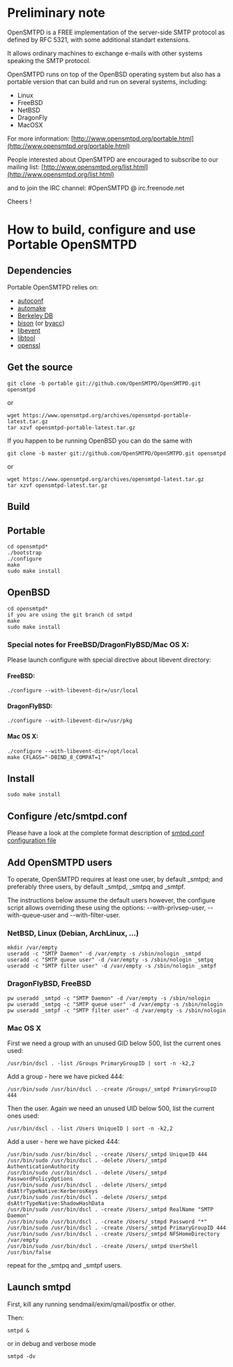 Preliminary note
================

OpenSMTPD is a FREE implementation of the server-side SMTP protocol as defined
by RFC 5321, with some additional standart extensions.

It allows ordinary machines to exchange e-mails with other systems speaking
the SMTP protocol.

OpenSMTPD runs on top of the OpenBSD operating system but also has a portable
version that can build and run on several systems, including:

* Linux
* FreeBSD
* NetBSD
* DragonFly
* MacOSX

For more information: [http://www.opensmtpd.org/portable.html](http://www.opensmtpd.org/portable.html)

People interested about OpenSMTPD are encouraged to subscribe to our mailing
list: [http://www.opensmtpd.org/list.html](http://www.opensmtpd.org/list.html)

and to join the IRC channel: #OpenSMTPD @ irc.freenode.net

Cheers !


How to build, configure and use Portable OpenSMTPD
==================================================

Dependencies
------------

Portable OpenSMTPD relies on:
* [autoconf](http://www.gnu.org/software/autoconf/)
* [automake](http://www.gnu.org/software/automake/)
* [Berkeley DB](http://www.oracle.com/technetwork/products/berkeleydb/overview/index.html)
* [bison](http://www.gnu.org/software/bison/) (or [byacc](http://invisible-island.net/byacc/byacc.html))
* [libevent](http://libevent.org/)
* [libtool](http://www.gnu.org/software/libtool/)
* [openssl](http://www.openssl.org/)


Get the source
--------------

    git clone -b portable git://github.com/OpenSMTPD/OpenSMTPD.git opensmtpd

or

    wget https://www.opensmtpd.org/archives/opensmtpd-portable-latest.tar.gz
    tar xzvf opensmtpd-portable-latest.tar.gz

If you happen to be running OpenBSD you can do the same with

    git clone -b master git://github.com/OpenSMTPD/OpenSMTPD.git opensmtpd
or

    wget https://www.opensmtpd.org/archives/opensmtpd-latest.tar.gz
    tar xzvf opensmtpd-latest.tar.gz	

Build
-----

Portable
---

    cd opensmtpd*
    ./bootstrap  
    ./configure  
    make  
    sudo make install

OpenBSD
---

    cd opensmtpd*
    if you are using the git branch cd smtpd
    make
    sudo make install

### Special notes for FreeBSD/DragonFlyBSD/Mac OS X:

Please launch configure with special directive about libevent directory:

#### FreeBSD:

    ./configure --with-libevent-dir=/usr/local

#### DragonFlyBSD:

    ./configure --with-libevent-dir=/usr/pkg

#### Mac OS X:

    ./configure --with-libevent-dir=/opt/local
    make CFLAGS="-DBIND_8_COMPAT=1"


Install
-------

    sudo make install    


Configure /etc/smtpd.conf
-------------------------

Please have a look at the complete format description of [smtpd.conf configuration file](http://opensmtpd.org/smtpd.conf.5.html)


Add OpenSMTPD users
-------------------

To operate, OpenSMTPD requires at least one user, by default _smtpd; and
preferably three users, by default _smtpd, _smtpq and _smtpf.

The instructions below assume the default users however, the configure
script allows overriding these using the options:
--with-privsep-user, --with-queue-user and --with-filter-user.


### NetBSD, Linux (Debian, ArchLinux, ...)

    mkdir /var/empty  
    useradd -c "SMTP Daemon" -d /var/empty -s /sbin/nologin _smtpd
    useradd -c "SMTP queue user" -d /var/empty -s /sbin/nologin _smtpq
    useradd -c "SMTP filter user" -d /var/empty -s /sbin/nologin _smtpf

### DragonFlyBSD, FreeBSD

    pw useradd _smtpd -c "SMTP Daemon" -d /var/empty -s /sbin/nologin
    pw useradd _smtpq -c "SMTP queue user" -d /var/empty -s /sbin/nologin
    pw useradd _smtpf -c "SMTP filter user" -d /var/empty -s /sbin/nologin

### Mac OS X

First we need a group with an unused GID below 500, list the current ones used:

	/usr/bin/dscl . -list /Groups PrimaryGroupID | sort -n -k2,2

Add a group - here we have picked 444:

	/usr/bin/sudo /usr/bin/dscl . -create /Groups/_smtpd PrimaryGroupID 444

Then the user. Again we need an unused UID below 500, list the current ones used:

	/usr/bin/dscl . -list /Users UniqueID | sort -n -k2,2

Add a user - here we have picked 444:

	/usr/bin/sudo /usr/bin/dscl . -create /Users/_smtpd UniqueID 444
	/usr/bin/sudo /usr/bin/dscl . -delete /Users/_smtpd AuthenticationAuthority
	/usr/bin/sudo /usr/bin/dscl . -delete /Users/_smtpd PasswordPolicyOptions
	/usr/bin/sudo /usr/bin/dscl . -delete /Users/_smtpd dsAttrTypeNative:KerberosKeys
	/usr/bin/sudo /usr/bin/dscl . -delete /Users/_smtpd dsAttrTypeNative:ShadowHashData
	/usr/bin/sudo /usr/bin/dscl . -create /Users/_smtpd RealName "SMTP Daemon"
	/usr/bin/sudo /usr/bin/dscl . -create /Users/_stmpd Password "*"
	/usr/bin/sudo /usr/bin/dscl . -create /Users/_smtpd PrimaryGroupID 444
	/usr/bin/sudo /usr/bin/dscl . -create /Users/_smtpd NFSHomeDirectory /var/empty
	/usr/bin/sudo /usr/bin/dscl . -create /Users/_smtpd UserShell /usr/bin/false

repeat for the _smtpq and _smtpf users.


Launch smtpd
------------

First, kill any running sendmail/exim/qmail/postfix or other.

Then:

    smtpd &

or in debug and verbose mode

    smtpd -dv

